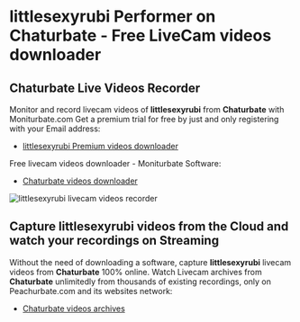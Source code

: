 # littlesexyrubi Performer on Chaturbate - Free LiveCam videos downloader

## Chaturbate Live Videos Recorder

Monitor and record livecam videos of **littlesexyrubi** from **Chaturbate** with Moniturbate.com
Get a premium trial for free by just and only registering with your Email address:
* [littlesexyrubi Premium videos downloader](https://moniturbate.com/request-demo-licence-key.html)

Free livecam videos downloader - Moniturbate Software:
* [Chaturbate videos downloader](https://moniturbate.com/moniturbate-download-software.html)

![littlesexyrubi livecam videos recorder](https://peachurnet.com/templates/moniturbate-software.png)


## Capture littlesexyrubi videos from the Cloud and watch your recordings on Streaming

Without the need of downloading a software, capture **littlesexyrubi** livecam videos from **Chaturbate** 100% online.
Watch Livecam archives from **Chaturbate** unlimitedly from thousands of existing recordings, only on Peachurbate.com and its websites network:
* [Chaturbate videos archives](https://peachurnet.com/)